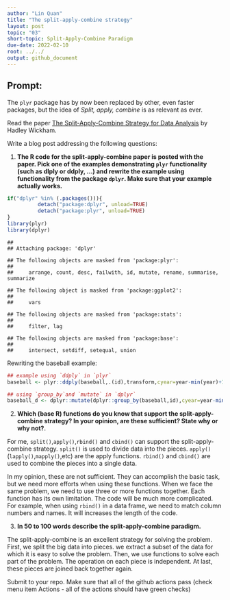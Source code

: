 ```yaml
---
author: "Lin Quan"
title: "The split-apply-combine strategy"
layout: post
topic: "03"
short-topic: Split-Apply-Combine Paradigm
due-date: 2022-02-10
root: ../../
output: github_document
---
```


## Prompt:

The `plyr` package has by now been replaced by other, even faster packages, but the idea of *Split, apply, combine* is as relevant as ever.

Read the paper [The Split-Apply-Combine Strategy for Data Analysis](https://www.jstatsoft.org/article/view/v040i01) by Hadley Wickham.


Write a blog post addressing the following questions: 

1. **The R code for the split-apply-combine paper is posted with the paper. Pick one of the examples demonstrating `plyr` functionality (such as dlply or ddply, ...) and rewrite the example using functionality from the package `dplyr`. Make sure that your example actually works.**




```r
if("dplyr" %in% (.packages())){
          detach("package:dplyr", unload=TRUE) 
          detach("package:plyr", unload=TRUE) 
} 
library(plyr)
library(dplyr)
```

```
## 
## Attaching package: 'dplyr'
```

```
## The following objects are masked from 'package:plyr':
## 
##     arrange, count, desc, failwith, id, mutate, rename, summarise, summarize
```

```
## The following object is masked from 'package:ggplot2':
## 
##     vars
```

```
## The following objects are masked from 'package:stats':
## 
##     filter, lag
```

```
## The following objects are masked from 'package:base':
## 
##     intersect, setdiff, setequal, union
```
Rewriting the baseball example:


```r
## example using `ddply` in `plyr`
baseball <- plyr::ddply(baseball,.(id),transform,cyear=year-min(year)+1)

## using `group_by`and `mutate` in `dplyr`
baseball_d <- dplyr::mutate(dplyr::group_by(baseball,id),cyear=year-min(year)+1)
```


2. **Which (base R) functions do you know that support the split-apply-combine strategy? In your opinion, are these sufficient? State why or why not?**. 

For me, `split()`,`apply()`,`rbind()` and `cbind()` can support the split-apply-combine strategy. `split()` is used to divide data into the pieces. `apply()` (`lapply()`,`mapply()`,etc) are the apply functions. `rbind()` and `cbind()` are used to combine the pieces into a single data. 

In my opinion, these are not sufficient. They can accomplish the basic task, but we need more efforts when using these functions. When we face the same problem, we need to use three or more functions together. Each function has its own limitation. The code will be much more complicated. For example, when using `rbind()` in a data frame, we need to match column numbers and names. It will increases the length of the code. 

3. **In 50 to 100 words describe the split-apply-combine paradigm.**
 
The split-apply-combine is an excellent strategy for solving the problem. First, we split the big data into pieces. we extract a subset of the data for which it is easy to solve the problem. Then, we use functions to solve each part of the problem. The operation on each piece is independent. At last, these pieces are joined back together again.
 
Submit to your repo. Make sure that all of the github actions pass (check menu item Actions - all of the actions should have green checks)

